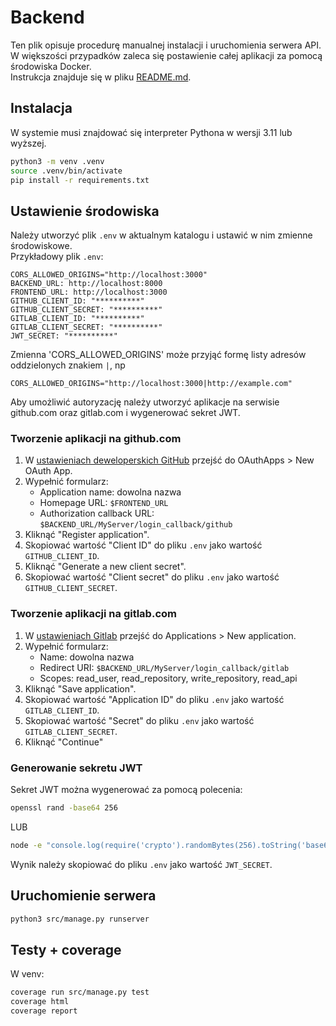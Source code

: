# Backend

Ten plik opisuje procedurę manualnej instalacji i uruchomienia serwera API.  
W większości przypadków zaleca się postawienie całej aplikacji za pomocą środowiska Docker.  
Instrukcja znajduje się w pliku [README.md](../README.md).

## Instalacja

W systemie musi znajdować się interpreter Pythona w wersji 3.11 lub wyższej.

```bash
python3 -m venv .venv
source .venv/bin/activate
pip install -r requirements.txt
```

## Ustawienie środowiska

Należy utworzyć plik `.env` w aktualnym katalogu i ustawić w nim zmienne środowiskowe.  
Przykładowy plik `.env`:

```text
CORS_ALLOWED_ORIGINS="http://localhost:3000"
BACKEND_URL: http://localhost:8000
FRONTEND_URL: http://localhost:3000
GITHUB_CLIENT_ID: "**********"
GITHUB_CLIENT_SECRET: "**********"
GITLAB_CLIENT_ID: "**********"
GITLAB_CLIENT_SECRET: "**********"
JWT_SECRET: "**********"
```

Zmienna 'CORS_ALLOWED_ORIGINS' może przyjąć formę listy adresów oddzielonych znakiem `|`, np

```text
CORS_ALLOWED_ORIGINS="http://localhost:3000|http://example.com"
```

Aby umożliwić autoryzację należy utworzyć aplikacje na serwisie github.com oraz gitlab.com i wygenerować sekret JWT.

### Tworzenie aplikacji na github.com

1. W [ustawieniach deweloperskich GitHub](https://github.com/settings/apps) przejść do OAuthApps > New OAuth App.
2. Wypełnić formularz:
    - Application name: dowolna nazwa
    - Homepage URL: `$FRONTEND_URL`
    - Authorization callback URL: `$BACKEND_URL/MyServer/login_callback/github`
3. Kliknąć "Register application".
4. Skopiować wartość "Client ID" do pliku `.env` jako wartość `GITHUB_CLIENT_ID`.
5. Kliknąć "Generate a new client secret".
6. Skopiować wartość "Client secret" do pliku `.env` jako wartość `GITHUB_CLIENT_SECRET`.

### Tworzenie aplikacji na gitlab.com

1. W [ustawieniach Gitlab](https://gitlab.com/-/user_settings/profile) przejść do Applications > New application.
2. Wypełnić formularz:
    - Name: dowolna nazwa
    - Redirect URI: `$BACKEND_URL/MyServer/login_callback/gitlab`
    - Scopes: read_user, read_repository, write_repository, read_api
3. Kliknąć "Save application".
4. Skopiować wartość "Application ID" do pliku `.env` jako wartość `GITLAB_CLIENT_ID`.
5. Skopiować wartość "Secret" do pliku `.env` jako wartość `GITLAB_CLIENT_SECRET`.
6. Kliknąć "Continue"

### Generowanie sekretu JWT

Sekret JWT można wygenerować za pomocą polecenia:

```bash
openssl rand -base64 256
```

LUB

```bash
node -e "console.log(require('crypto').randomBytes(256).toString('base64'));"
```

Wynik należy skopiować do pliku `.env` jako wartość `JWT_SECRET`.

## Uruchomienie serwera

```bash
python3 src/manage.py runserver
```

## Testy + coverage
W venv:   
```bash
coverage run src/manage.py test
coverage html
coverage report
```